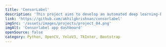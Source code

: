 ```yaml
---
title: 'CensorLabel'
description: 'This project aims to develop an automated deep learning-based system for identifying censorable content in movies and adding statutory warnings accordingly. The system utilizes advanced techniques to detect and classify objectionable content within movies, ensuring compliance with regulatory guidelines and facilitating the inclusion of appropriate warnings.'
link: 'https://github.com/akhilgkrishnan/censorlabel'
imgSrc: '/assets/images/projects/project_04.png'
imgAlt: 'Censorlabel app dashboard'
openSource: false
category: Python, OpenCV, YoloV3, TkInter, Bootstrap
---
```


